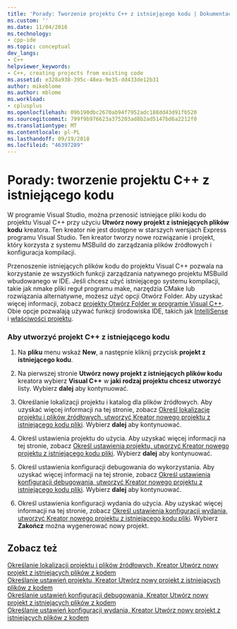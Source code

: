 ```yaml
---
title: 'Porady: Tworzenie projektu C++ z istniejącego kodu | Dokumentacja firmy Microsoft'
ms.custom: ''
ms.date: 11/04/2016
ms.technology:
- cpp-ide
ms.topic: conceptual
dev_langs:
- C++
helpviewer_keywords:
- C++, creating projects from existing code
ms.assetid: e328a938-395c-48ea-9e35-dd433de12b31
author: mikeblome
ms.author: mblome
ms.workload:
- cplusplus
ms.openlocfilehash: 09b190dbc2670ab94f7952adc188dd43d91fb520
ms.sourcegitcommit: 799f9b976623a375203ad8b2ad5147bd6a2212f0
ms.translationtype: MT
ms.contentlocale: pl-PL
ms.lasthandoff: 09/19/2018
ms.locfileid: "46397289"
---
```

# <a name="how-to-create-a-c-project-from-existing-code"></a>Porady: tworzenie projektu C++ z istniejącego kodu

W programie Visual Studio, można przenosić istniejące pliki kodu do projektu Visual C++ przy użyciu **Utwórz nowy projekt z istniejących plików kodu** kreatora. Ten kreator nie jest dostępne w starszych wersjach Express programu Visual Studio. Ten kreator tworzy nowe rozwiązanie i projekt, który korzysta z systemu MSBuild do zarządzania plików źródłowych i konfiguracja kompilacji.

Przenoszenie istniejących plików kodu do projektu Visual C++ pozwala na korzystanie ze wszystkich funkcji zarządzania natywnego projektu MSBuild wbudowanego w IDE. Jeśli chcesz użyć istniejącego systemu kompilacji, takie jak nmake pliki reguł programu make, narzędzia CMake lub rozwiązania alternatywne, możesz użyć opcji Otwórz Folder. Aby uzyskać więcej informacji, zobacz [projekty Otwórz Folder w programie Visual C++](../ide/non-msbuild-projects.md). Obie opcje pozwalają używać funkcji środowiska IDE, takich jak [IntelliSense](/visualstudio/ide/using-intellisense) i [właściwości projektu](../ide/working-with-project-properties.md).

### <a name="to-create-a-c-project-from-existing-code"></a>Aby utworzyć projekt C++ z istniejącego kodu

1. Na **pliku** menu wskaż **New**, a następnie kliknij przycisk **projekt z istniejącego kodu**.

1. Na pierwszej stronie **Utwórz nowy projekt z istniejących plików kodu** kreatora wybierz **Visual C++** w **jaki rodzaj projektu chcesz utworzyć** listy. Wybierz **dalej** aby kontynuować.

1. Określanie lokalizacji projektu i katalog dla plików źródłowych. Aby uzyskać więcej informacji na tej stronie, zobacz [Określ lokalizację projektu i plików źródłowych, utworzyć Kreator nowego projektu z istniejącego kodu pliki](../ide/specify-project-location-and-source-files.md). Wybierz **dalej** aby kontynuować.

1. Określ ustawienia projektu do użycia. Aby uzyskać więcej informacji na tej stronie, zobacz [Określ ustawienia projektu, utworzyć Kreator nowego projektu z istniejącego kodu pliki](../ide/specify-project-settings-create-new-project-from-existing-code-files-wizard.md). Wybierz **dalej** aby kontynuować.

1. Określ ustawienia konfiguracji debugowania do wykorzystania. Aby uzyskać więcej informacji na tej stronie, zobacz [Określ ustawienia konfiguracji debugowania, utworzyć Kreator nowego projektu z istniejącego kodu pliki](../ide/specify-debug-configuration-settings.md). Wybierz **dalej** aby kontynuować.

1. Określ ustawienia konfiguracji wydania do użycia. Aby uzyskać więcej informacji na tej stronie, zobacz [Określ ustawienia konfiguracji wydania, utworzyć Kreator nowego projektu z istniejącego kodu pliki](../ide/specify-release-configuration.md). Wybierz **Zakończ** można wygenerować nowy projekt.

## <a name="see-also"></a>Zobacz też

[Określanie lokalizacji projektu i plików źródłowych, Kreator Utwórz nowy projekt z istniejących plików z kodem](../ide/specify-project-location-and-source-files.md)<br>
[Określanie ustawień projektu, Kreator Utwórz nowy projekt z istniejących plików z kodem](../ide/specify-project-settings-create-new-project-from-existing-code-files-wizard.md)<br>
[Określanie ustawień konfiguracji debugowania, Kreator Utwórz nowy projekt z istniejących plików z kodem](../ide/specify-debug-configuration-settings.md)<br>
[Określanie ustawień konfiguracji wydania, Kreator Utwórz nowy projekt z istniejących plików z kodem](../ide/specify-release-configuration.md)